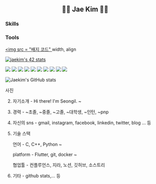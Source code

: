 <!--
### Hi there 👋
**jae-hwan-kim/jae-hwan-kim** is a ✨ _special_ ✨ repository because its `README.md` (this file) appears on your GitHub profile.

Here are some ideas to get you started:

- 🔭 I’m currently working on ...
- 🌱 I’m currently learning ...
- 👯 I’m looking to collaborate on ...
- 🤔 I’m looking for help with ...
- 💬 Ask me about ...
- 📫 How to reach me: ...
- 😄 Pronouns: ...
- ⚡ Fun fact: ...
-->




<div align = "center">
    <h2>🤽‍♂️ Jae Kim 🏊‍♂️</h2> 
</div>

<div>
    <div align = "left"; float:left>    
        <h3>Skills</h3>
        <h3>Tools</h3>
    </div>
</div>


<a href = "링크"> <img src = "배지 코드" </a>
width, align

[![jaekim's 42 stats](https://badge42.herokuapp.com/api/stats/jaekim?privacyEmail=true)](https://github.com/jae-hwan-kim/badge42)

<img src="https://img.shields.io/badge/Arduino-00979D?style=flat&logo=Arduino&logoColor=white"/>
<img src="https://img.shields.io/badge/VScode-007ACC?style=flat&logo=Visual Studio Code&logoColor=white"/>
<img src="https://img.shields.io/badge/Android-3DDC84?style=flat&logo=Android&logoColor=white"/>
<img src="https://img.shields.io/badge/HTML5-E34F26?style=flat&logo=HTML5&logoColor=white"/>
<img src="https://img.shields.io/badge/CSS3-1572B6?style=flat&logo=CSS3&logoColor=white"/>
<img src="https://img.shields.io/badge/C++-00599C?style=flat&logo=C%2B%2B&logoColor=white"/>


<img src="https://img.shields.io/badge/Confluence-0052CC?style=flat&logo=Confluence&logoColor=white"/>
<img src="https://img.shields.io/badge/Jira-0052CC?style=flat&logo=Jira Software&logoColor=white"/>

<img src="https://img.shields.io/badge/Notion-000000?style=flat&logo=Notion&logoColor=white"/>
<img src="https://img.shields.io/badge/Sourcetree-0052CC?style=flat&logo=Sourcetree&logoColor=white"/>

![Jaekim's GitHub stats](https://github-readme-stats.vercel.app/api?username=jae-hwan-kim&theme=vue&show_icons=true)


사진

2. 자기소개 - Hi there! I'm Seongil. ~

3. 경력 - ~초졸, ~중졸, ~고졸, ~대학생, ~인턴, ~pnp

4. 자신의 sns - gmail, instagram, facebook, linkedin, twitter, blog  ... 등

5. 기술 스택

    언어 - C, C++, Python ~

    platform - Flutter, git, docker ~ 
    
    협업툴 - 컨플루언스, 지라, 노션, 깃허브, 소스트리

6. 기타 - github stats,... 등

